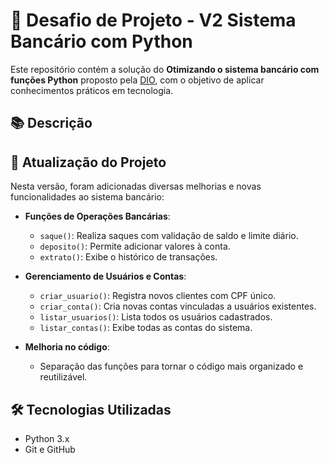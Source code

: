 # 🚀 Desafio de Projeto - V2 Sistema Bancário com Python

Este repositório contém a solução do **Otimizando o sistema bancário com funções Python** proposto pela [DIO](https://web.dio.me/), com o objetivo de aplicar conhecimentos práticos em tecnologia.

## 📚 Descrição

## 🔄 Atualização do Projeto

Nesta versão, foram adicionadas diversas melhorias e novas funcionalidades ao sistema bancário:

- **Funções de Operações Bancárias**:
  - `saque()`: Realiza saques com validação de saldo e limite diário.
  - `deposito()`: Permite adicionar valores à conta.
  - `extrato()`: Exibe o histórico de transações.

- **Gerenciamento de Usuários e Contas**:
  - `criar_usuario()`: Registra novos clientes com CPF único.
  - `criar_conta()`: Cria novas contas vinculadas a usuários existentes.
  - `listar_usuarios()`: Lista todos os usuários cadastrados.
  - `listar_contas()`: Exibe todas as contas do sistema.

- **Melhoria no código**:
  - Separação das funções para tornar o código mais organizado e reutilizável.

## 🛠 Tecnologias Utilizadas

- Python 3.x
- Git e GitHub
